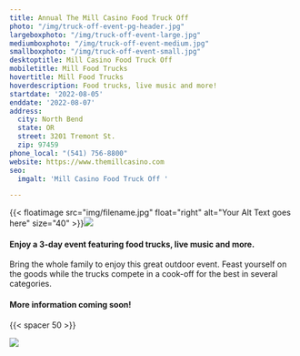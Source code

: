 ```yaml
---
title: Annual The Mill Casino Food Truck Off
photo: "/img/truck-off-event-pg-header.jpg"
largeboxphoto: "/img/truck-off-event-large.jpg"
mediumboxphoto: "/img/truck-off-event-medium.jpg"
smallboxphoto: "/img/truck-off-event-small.jpg"
desktoptitle: Mill Casino Food Truck Off
mobiletitle: Mill Food Trucks
hovertitle: Mill Food Trucks
hoverdescription: Food trucks, live music and more!
startdate: '2022-08-05'
enddate: '2022-08-07'
address:
  city: North Bend
  state: OR
  street: 3201 Tremont St.
  zip: 97459
phone_local: "(541) 756-8800"
website: https://www.themillcasino.com
seo:
  imgalt: 'Mill Casino Food Truck Off '

---
```

{{< floatimage src="img/filename.jpg" float="right" alt="Your Alt Text goes here" size="40" >}}![](/img/food_truck_off_fb-hat.jpg)

#### **Enjoy a 3-day event featuring food trucks, live music and more.**

Bring the whole family to enjoy this great outdoor event. Feast yourself on the goods while the trucks compete in a cook-off for the best in several categories.

#### **More information coming soon!**

{{< spacer 50 >}}

![](/img/1708_food_truck_off_web850.jpg)